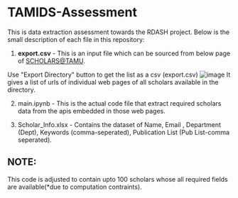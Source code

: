 # TAMIDS-Assessment

This is data extraction assessment towards the RDASH project. Below is the small description of each file in this repository:
1. **export.csv** - This is an input file which can be sourced from below page of [SCHOLARS@TAMU](https://scholars.library.tamu.edu/vivo/directory/People?collection=individual&fl=type,name,preferredTitle,researchAreas,positions,positionOrganization,thumbnail&facets=type,positionOrganization,researchAreas_nested_facets,selectedPublicationTag&type.type=STRING&type.pageSize=10&type.pageNumber=1&type.sort=COUNT,DESC&positionOrganization.type=STRING&positionOrganization.pageSize=10&positionOrganization.pageNumber=1&positionOrganization.sort=INDEX,ASC&researchAreas_nested_facets.type=STRING&researchAreas_nested_facets.pageSize=10&researchAreas_nested_facets.pageNumber=1&researchAreas_nested_facets.sort=COUNT,DESC&selectedPublicationTag.type=STRING&selectedPublicationTag.pageSize=10&selectedPublicationTag.pageNumber=1&selectedPublicationTag.sort=COUNT,DESC&class.filter=Person&class.opKey=EQUALS&filters=class&sort=name_sort,ASC&page=1).

Use "Export Directory" button to get the list as a csv (export.csv)
![image](https://github.com/samersonal/TAMIDS-Assessment/assets/32759792/f2b7d3f4-a8fb-479e-9f4b-eac87aebeb52)
It gives a list of urls of individual web pages of all scholars available in the directory.

2. main.ipynb - This is the actual code file that extract required scholars data from the apis embedded in those web pages.

3. Scholar_Info.xlsx - Contains the dataset of Name, Email , Department (Dept), Keywords (comma-seperated), Publication List (Pub List-comma seperated).

## NOTE:

This code is adjusted to contain upto 100 scholars whose all required fields are available(*due to computation contraints).
